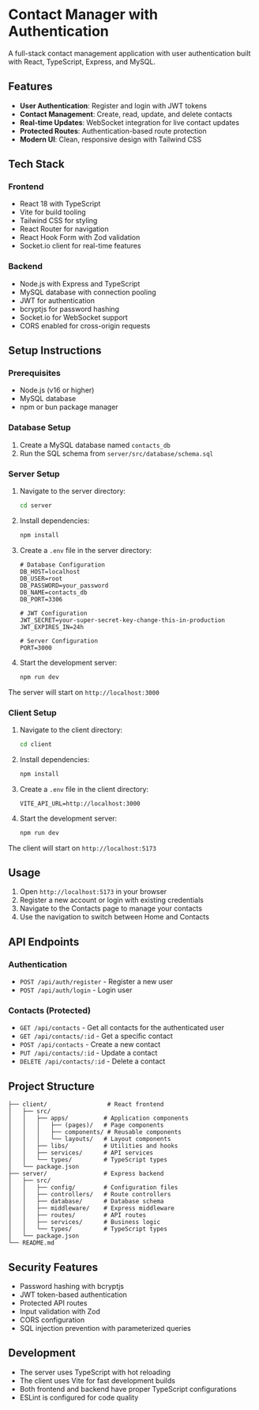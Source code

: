 # Contact Manager with Authentication

A full-stack contact management application with user authentication built with React, TypeScript, Express, and MySQL.

## Features

- **User Authentication**: Register and login with JWT tokens
- **Contact Management**: Create, read, update, and delete contacts
- **Real-time Updates**: WebSocket integration for live contact updates
- **Protected Routes**: Authentication-based route protection
- **Modern UI**: Clean, responsive design with Tailwind CSS

## Tech Stack

### Frontend
- React 18 with TypeScript
- Vite for build tooling
- Tailwind CSS for styling
- React Router for navigation
- React Hook Form with Zod validation
- Socket.io client for real-time features

### Backend
- Node.js with Express and TypeScript
- MySQL database with connection pooling
- JWT for authentication
- bcryptjs for password hashing
- Socket.io for WebSocket support
- CORS enabled for cross-origin requests

## Setup Instructions

### Prerequisites
- Node.js (v16 or higher)
- MySQL database
- npm or bun package manager

### Database Setup

1. Create a MySQL database named `contacts_db`
2. Run the SQL schema from `server/src/database/schema.sql`

### Server Setup

1. Navigate to the server directory:
   ```bash
   cd server
   ```

2. Install dependencies:
   ```bash
   npm install
   ```

3. Create a `.env` file in the server directory:
   ```env
   # Database Configuration
   DB_HOST=localhost
   DB_USER=root
   DB_PASSWORD=your_password
   DB_NAME=contacts_db
   DB_PORT=3306

   # JWT Configuration
   JWT_SECRET=your-super-secret-key-change-this-in-production
   JWT_EXPIRES_IN=24h

   # Server Configuration
   PORT=3000
   ```

4. Start the development server:
   ```bash
   npm run dev
   ```

The server will start on `http://localhost:3000`

### Client Setup

1. Navigate to the client directory:
   ```bash
   cd client
   ```

2. Install dependencies:
   ```bash
   npm install
   ```

3. Create a `.env` file in the client directory:
   ```env
   VITE_API_URL=http://localhost:3000
   ```

4. Start the development server:
   ```bash
   npm run dev
   ```

The client will start on `http://localhost:5173`

## Usage

1. Open `http://localhost:5173` in your browser
2. Register a new account or login with existing credentials
3. Navigate to the Contacts page to manage your contacts
4. Use the navigation to switch between Home and Contacts

## API Endpoints

### Authentication
- `POST /api/auth/register` - Register a new user
- `POST /api/auth/login` - Login user

### Contacts (Protected)
- `GET /api/contacts` - Get all contacts for the authenticated user
- `GET /api/contacts/:id` - Get a specific contact
- `POST /api/contacts` - Create a new contact
- `PUT /api/contacts/:id` - Update a contact
- `DELETE /api/contacts/:id` - Delete a contact

## Project Structure

```
├── client/                 # React frontend
│   ├── src/
│   │   ├── apps/          # Application components
│   │   │   ├── (pages)/   # Page components
│   │   │   ├── components/ # Reusable components
│   │   │   └── layouts/   # Layout components
│   │   ├── libs/          # Utilities and hooks
│   │   ├── services/      # API services
│   │   └── types/         # TypeScript types
│   └── package.json
├── server/                # Express backend
│   ├── src/
│   │   ├── config/        # Configuration files
│   │   ├── controllers/   # Route controllers
│   │   ├── database/      # Database schema
│   │   ├── middleware/    # Express middleware
│   │   ├── routes/        # API routes
│   │   ├── services/      # Business logic
│   │   └── types/         # TypeScript types
│   └── package.json
└── README.md
```

## Security Features

- Password hashing with bcryptjs
- JWT token-based authentication
- Protected API routes
- Input validation with Zod
- CORS configuration
- SQL injection prevention with parameterized queries

## Development

- The server uses TypeScript with hot reloading
- The client uses Vite for fast development builds
- Both frontend and backend have proper TypeScript configurations
- ESLint is configured for code quality 